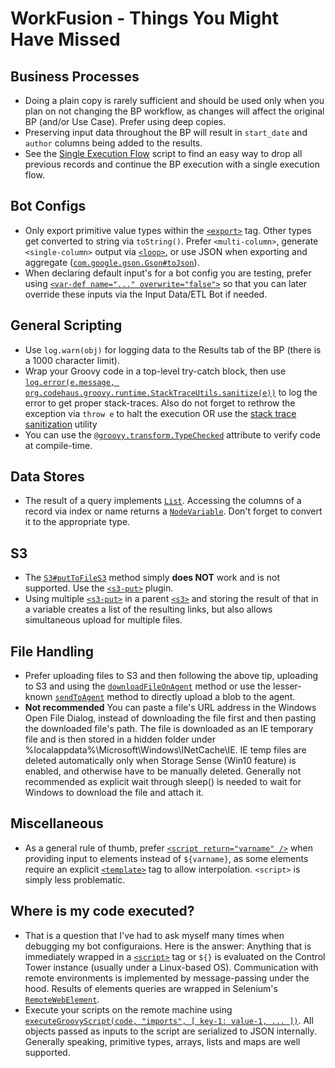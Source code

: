 # WorkFusion - Things You Might Have Missed

## Business Processes
- Doing a plain copy is rarely sufficient and should be used only when you plan on not changing the BP workflow, as changes will affect the original BP (and/or Use Case). Prefer using deep copies.
- Preserving input data throughout the BP will result in `start_date` and `author` columns being added to the results. 
- See the [Single Execution Flow](https://github.com/veselink1/WorkFusion-Reusable-Bot-Tasks/blob/master/scripts/single-execution-flow.xml) script to find an easy way to drop all previous records and continue the BP execution with a single execution flow.

## Bot Configs
- Only export primitive value types within the [`<export>`](https://kb.workfusion.com/display/WF/export) tag. Other types get converted to string via `toString()`. Prefer `<multi-column>`, generate `<single-column>` output via [`<loop>`](http://web-harvest.sourceforge.net/manual.php#loop), or use JSON when exporting and aggregate ([`com.google.gson.Gson#toJson`](https://static.javadoc.io/com.google.code.gson/gson/2.8.5/com/google/gson/Gson.html#toJson-com.google.gson.JsonElement-)).
- When declaring default input's for a bot config you are testing, prefer using [`<var-def name="..." overwrite="false">`](http://web-harvest.sourceforge.net/manual.php#var-def) so that you can later override these inputs via the Input Data/ETL Bot if needed. 

## General Scripting
- Use `log.warn(obj)` for logging data to the Results tab of the BP (there is a 1000 character limit). 
- Wrap your Groovy code in a top-level try-catch block, then use [`log.error(e.message, org.codehaus.groovy.runtime.StackTraceUtils.sanitize(e))`](http://docs.groovy-lang.org/2.2.1/html/api/org/codehaus/groovy/runtime/StackTraceUtils.html#sanitize(java.lang.Throwable)) to log the error to get proper stack-traces. Also do not forget to rethrow the exception via `throw e` to halt the execution OR use the [stack trace sanitization](https://github.com/veselink1/WorkFusion-Reusable-Bot-Tasks/blob/master/scripts/sanitize-stacktraces.groovy) utility
- You can use the [`@groovy.transform.TypeChecked`](http://docs.groovy-lang.org/latest/html/gapi/groovy/transform/TypeChecked.html) attribute to verify code at compile-time. 

## Data Stores
- The result of a query implements [`List`](https://docs.oracle.com/javase/8/docs/api/java/util/List.html). Accessing the columns of a record via index or name returns a [`NodeVariable`](http://web-harvest.sourceforge.net/doc/org/webharvest/runtime/variables/NodeVariable.html). Don't forget to convert it to the appropriate type.

## S3
- The [`S3#putToFileS3`](https://workfusion-docs.s3.amazonaws.com/rpa-simplified-api/latest/com/workfusion/rpa/helpers/S3.html#uploadFileS3-java.lang.String-java.lang.String-java.lang.String-java.lang.String-java.lang.String-java.lang.String-java.lang.String-com.workfusion.rpa.helpers.S3OverwriteStrategy-) method simply **does NOT** work and is not supported. Use the [`<s3-put>`](https://kb.workfusion.com/display/WF/S3+Plugins#S3Plugins-s3-put) plugin. 
- Using multiple [`<s3-put>`](https://kb.workfusion.com/display/WF/S3+Plugins#S3Plugins-s3-put) in a parent [`<s3>`](https://kb.workfusion.com/display/WF/S3+Plugins#S3Plugins-s3) and storing the result of that in a variable creates a list of the resulting links, but also allows simultaneous upload for multiple files.

## File Handling
- Prefer uploading files to S3 and then following the above tip, uploading to S3 and using the [`downloadFileOnAgent`](https://workfusion-docs.s3.amazonaws.com/rpa-simplified-api/latest/com/workfusion/rpa/helpers/RPA.html#downloadFileOnAgent-java.lang.String-) method or use the lesser-known [`sendToAgent`](https://workfusion-docs.s3.amazonaws.com/rpa-simplified-api/latest/com/workfusion/rpa/helpers/RPA.html#sendToAgent-java.lang.String-) method to directly upload a blob to the agent.
- **Not recommended** You can paste a file's URL address in the Windows Open File Dialog, instead of downloading the file first and then pasting the downloaded file's path. The file is downloaded as an IE temporary file and is then stored in a hidden folder under %localappdata%\Microsoft\Windows\INetCache\IE\. IE temp files are deleted automatically only when Storage Sense (Win10 feature) is enabled, and otherwise have to be manually deleted. Generally not recommended as explicit wait through sleep() is needed to wait for Windows to download the file and attach it.

## Miscellaneous
- As a general rule of thumb, prefer [`<script return="varname" />`](http://web-harvest.sourceforge.net/manual.php#script) when providing input to elements instead of `${varname}`, as some elements require an explicit [`<template>`](http://web-harvest.sourceforge.net/manual.php#template) tag to allow interpolation. `<script>` is simply less problematic. 

## Where is my code executed?
- That is a question that I've had to ask myself many times when debugging my bot configuraions. Here is the answer: Anything that is immediately wrapped in a [`<script>`](http://web-harvest.sourceforge.net/manual.php#script) tag or `${}` is evaluated on the Control Tower instance (usually under a Linux-based OS). Communication with remote environments is implemented by message-passing under the hood. Results of elements queries are wrapped in Selenium's [`RemoteWebElement`](https://seleniumhq.github.io/selenium/docs/api/java/org/openqa/selenium/remote/RemoteWebElement.html). 
- Execute your scripts on the remote machine using [`executeGroovyScript(code, "imports", [ key-1: value-1, ... ])`](https://kb.workfusion.com/display/RPA/Execute+Groovy+Script). All objects passed as inputs to the script are serialized to JSON internally. Generally speaking, primitive types, arrays, lists and maps are well supported.
